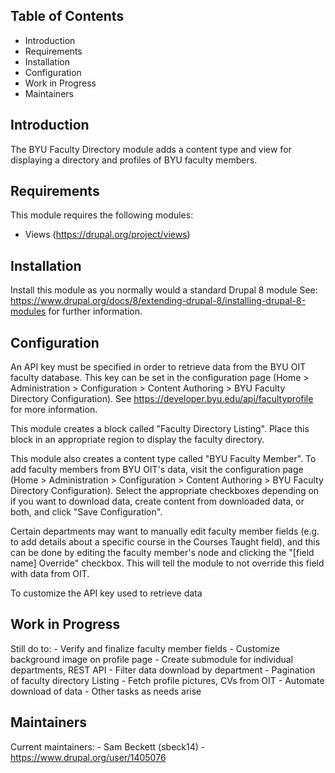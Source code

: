 Table of Contents
-----------------

* Introduction
* Requirements
* Installation
* Configuration
* Work in Progress
* Maintainers


Introduction
------------

The BYU Faculty Directory module adds a content type and view for displaying a directory and profiles of BYU faculty members.


Requirements
------------

This module requires the following modules:

* Views (https://drupal.org/project/views)


Installation
------------

Install this module as you normally would a standard Drupal 8 module See:
https://www.drupal.org/docs/8/extending-drupal-8/installing-drupal-8-modules for further information.


Configuration
-------------

An API key must be specified in order to retrieve data from the BYU OIT faculty database. This key can be set in the configuration page (Home > Administration > Configuration > Content Authoring > BYU Faculty Directory Configuration). See https://developer.byu.edu/api/facultyprofile for more information.

This module creates a block called "Faculty Directory Listing". Place this block in an appropriate region to display the faculty directory.

This module also creates a content type called "BYU Faculty Member". To add faculty members from BYU OIT's data, visit the configuration page (Home > Administration > Configuration > Content Authoring > BYU Faculty Directory Configuration). Select the appropriate checkboxes depending on if you want to download data, create content from downloaded data, or both, and click "Save Configuration".

Certain departments may want to manually edit faculty member fields (e.g. to add details about a specific course in the Courses Taught field), and this can be done by editing the faculty member's node and clicking the "[field name] Override" checkbox. This will tell the module to not override this field with data from OIT.

To customize the API key used to retrieve data 


Work in Progress
----------------

Still do to:
	- Verify and finalize faculty member fields
	- Customize background image on profile page
	- Create submodule for individual departments, REST API
	- Filter data download by department
	- Pagination of faculty directory Listing
	- Fetch profile pictures, CVs from OIT
	- Automate download of data
	- Other tasks as needs arise
	

Maintainers
-----------

Current maintainers:
	- Sam Beckett (sbeck14) - https://www.drupal.org/user/1405076

